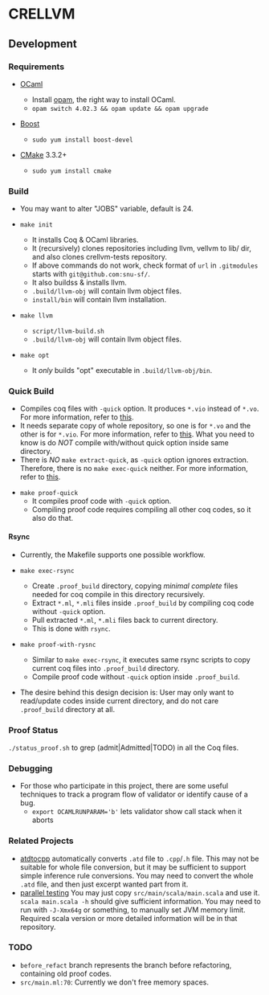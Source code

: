 # CRELLVM #

## Development ##

### Requirements ###

- [OCaml](http://ocaml.org/)
    + Install [opam](http://opam.ocamlpro.com/), the right way to install OCaml.
    + `opam switch 4.02.3 && opam update && opam upgrade`

- [Boost](http://www.boost.org/users/history/version_1_59_0.html)
    + `sudo yum install boost-devel`

- [CMake](https://cmake.org/) 3.3.2+
    + `sudo yum install cmake`

### Build ###
- You may want to alter "JOBS" variable, default is 24.

- `make init`
    + It installs Coq & OCaml libraries.
    + It (recursively) clones repositories including llvm, vellvm to lib/ dir, and also clones crellvm-tests repository.
    + If above commands do not work, check format of `url` in `.gitmodules` starts with `git@github.com:snu-sf/`.
    + It also buildss & installs llvm.
    + `.build/llvm-obj` will contain llvm object files.
    + `install/bin` will contain llvm installation.

- `make llvm`
    + `script/llvm-build.sh`
    + `.build/llvm-obj` will contain llvm object files.

- `make opt`
    + It *only* builds "opt" executable in `.build/llvm-obj/bin`.

### Quick Build ###

+ Compiles coq files with `-quick` option. It produces `*.vio` instead of `*.vo`. For more information, refer to [this](https://coq.inria.fr/refman/Reference-Manual031.html).
+ It needs separate copy of whole repository, so one is for `*.vo` and the other is for `*.vio`. For more information, refer to [this](https://github.com/snu-sf/crellvm/pull/247). What you need to know is do *NOT* compile with/without quick option inside same directory.
+ There is *NO* `make extract-quick`, as `-quick` option ignores extraction. Therefore, there is no `make exec-quick` neither. For more information, refer to [this](https://github.com/snu-sf/crellvm/issues/236#issuecomment-235553528).

- `make proof-quick`
    + It compiles proof code with `-quick` option.
    + Compiling proof code requires compiling all other coq codes, so it also do that.

#### Rsync ####

- Currently, the Makefile supports one possible workflow.

- `make exec-rsync`
    + Create `.proof_build` directory, copying *minimal complete* files needed for coq compile in this directory recursively.
    + Extract `*.ml`, `*.mli` files inside `.proof_build` by compiling coq code without `-quick` option.
    + Pull extracted `*.ml`, `*.mli` files back to current directory.
    + This is done with `rsync`.

- `make proof-with-rysnc`
    + Similar to `make exec-rsync`, it executes same rsync scripts to copy current coq files into `.proof_build` directory.
    + Compile proof code without `-quick` option inside `.proof_build`.

- The desire behind this design decision is: User may only want to read/update codes inside current directory, and do not care `.proof_build` directory at all.

### Proof Status ###

`./status_proof.sh` to grep (admit|Admitted|TODO) in all the Coq files.

### Debugging ###

- For those who participate in this project, there are some useful techniques to track a program flow of validator or identify cause of a bug.
    + `export OCAMLRUNPARAM='b'` lets validator show call stack when it aborts

### Related Projects ###

- [atdtocpp](https://github.com/aqjune/atdtocpp) automatically converts `.atd` file to `.cpp`/`.h` file. This may not be suitable for whole file conversion, but it may be sufficient to support simple inference rule conversions. You may need to convert the whole `.atd` file, and then just excerpt wanted part from it.
- [parallel testing](https://github.com/alxest/crellvm-tests-parallel) You may just copy `src/main/scala/main.scala` and use it. `scala main.scala -h` should give sufficient information. You may need to run with `-J-Xmx64g` or something, to manually set JVM memory limit. Required scala version or more detailed information will be in that repository.

### TODO ###

- `before_refact` branch represents the branch before refactoring, containing old proof codes.
- `src/main.ml:70`: Currently we don't free memory spaces.
